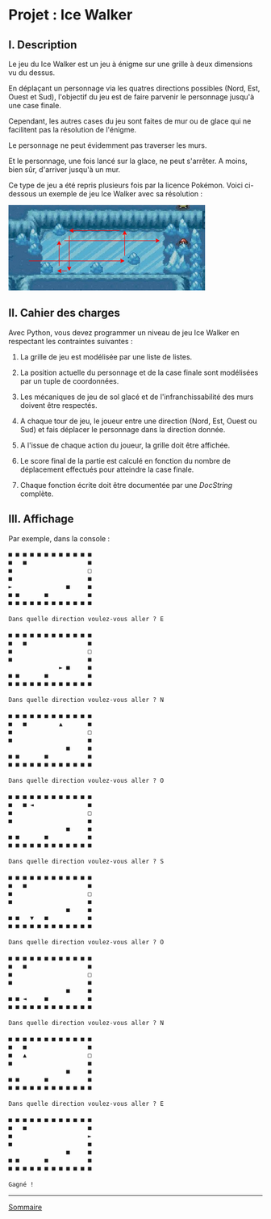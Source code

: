 # Projet : Ice Walker

## I. Description

Le jeu du Ice Walker est un jeu à énigme sur une grille à deux dimensions vu du dessus.

En déplaçant un personnage via les quatres directions possibles (Nord, Est, Ouest et Sud), l'objectif du jeu est de faire parvenir le personnage jusqu'à une case finale.

Cependant, les autres cases du jeu sont faites de mur ou de glace qui ne facilitent pas la résolution de l'énigme. 

Le personnage ne peut évidemment pas traverser les murs.

Et le personnage, une fois lancé sur la glace, ne peut s'arrêter. A moins, bien sûr, d'arriver jusqu'à un mur.

Ce type de jeu a été repris plusieurs fois par la licence Pokémon. Voici ci-dessous un exemple de jeu Ice Walker avec sa résolution :

![image](./img/pokemon_ice_walker.png)

## II. Cahier des charges

Avec Python, vous devez programmer un niveau de jeu Ice Walker en respectant les contraintes suivantes :

1. La grille de jeu est modélisée par une liste de listes.

2. La position actuelle du personnage et de la case finale sont modélisées par un tuple de coordonnées.

3. Les mécaniques de jeu de sol glacé et de l'infranchissabilité des murs doivent être respectés.

4. A chaque tour de jeu, le joueur entre une direction (Nord, Est, Ouest ou Sud) et fais déplacer le personnage dans la direction donnée.

5. A l'issue de chaque action du joueur, la grille doit être affichée.

6. Le score final de la partie est calculé en fonction du nombre de déplacement effectués pour atteindre la case finale.

7. Chaque fonction écrite doit être documentée par une *DocString* complète.

## III. Affichage

Par exemple, dans la console :

```
■ ■ ■ ■ ■ ■ ■ ■ ■ ■ ■ ■
■   ■                 ■
■                     □
■                     ■
►               ■     ■
■ ■       ■           ■
■ ■ ■ ■ ■ ■ ■ ■ ■ ■ ■ ■

Dans quelle direction voulez-vous aller ? E

■ ■ ■ ■ ■ ■ ■ ■ ■ ■ ■ ■
■   ■                 ■
■                     □
■                     ■
              ► ■     ■
■ ■       ■           ■
■ ■ ■ ■ ■ ■ ■ ■ ■ ■ ■ ■

Dans quelle direction voulez-vous aller ? N

■ ■ ■ ■ ■ ■ ■ ■ ■ ■ ■ ■
■   ■         ▲       ■
■                     □
■                     ■
                ■     ■
■ ■       ■           ■
■ ■ ■ ■ ■ ■ ■ ■ ■ ■ ■ ■

Dans quelle direction voulez-vous aller ? O

■ ■ ■ ■ ■ ■ ■ ■ ■ ■ ■ ■
■   ■ ◄               ■
■                     □
■                     ■
                ■     ■
■ ■       ■           ■
■ ■ ■ ■ ■ ■ ■ ■ ■ ■ ■ ■

Dans quelle direction voulez-vous aller ? S

■ ■ ■ ■ ■ ■ ■ ■ ■ ■ ■ ■
■   ■                 ■
■                     □
■                     ■
                ■     ■
■ ■   ▼   ■           ■
■ ■ ■ ■ ■ ■ ■ ■ ■ ■ ■ ■

Dans quelle direction voulez-vous aller ? O

■ ■ ■ ■ ■ ■ ■ ■ ■ ■ ■ ■
■   ■                 ■
■                     □
■                     ■
                ■     ■
■ ■ ◄     ■           ■
■ ■ ■ ■ ■ ■ ■ ■ ■ ■ ■ ■

Dans quelle direction voulez-vous aller ? N

■ ■ ■ ■ ■ ■ ■ ■ ■ ■ ■ ■
■   ■                 ■
■   ▲                 □
■                     ■
                ■     ■
■ ■       ■           ■
■ ■ ■ ■ ■ ■ ■ ■ ■ ■ ■ ■

Dans quelle direction voulez-vous aller ? E

■ ■ ■ ■ ■ ■ ■ ■ ■ ■ ■ ■
■   ■                 ■
■                     ►
■                     ■
                ■     ■
■ ■       ■           ■
■ ■ ■ ■ ■ ■ ■ ■ ■ ■ ■ ■

Gagné !
```
_______________

[Sommaire](./../README.md)



